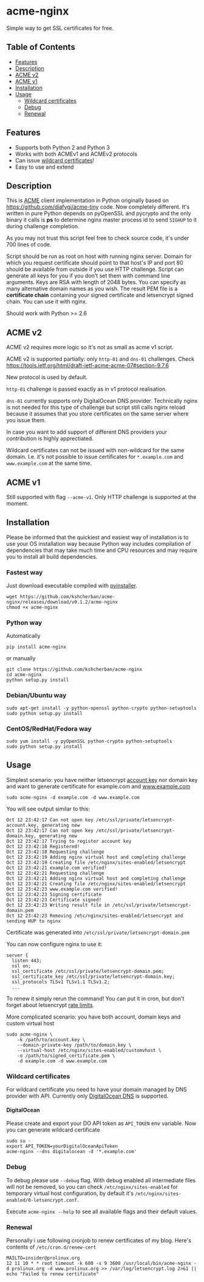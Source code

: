 # acme-nginx

Simple way to get SSL certificates for free.

## Table of Contents

- [Features](#features)
- [Description](#description)
- [ACME v2](#acme-v2)
- [ACME v1](#acme-v1)
- [Installation](#installation)
- [Usage](#usage)
  * [Wildcard certificates](#wildcard-certificates)
  * [Debug](#debug)
  * [Renewal](#renewal)

## Features

* Supports both Python 2 and Python 3
* Works with both ACMEv1 and ACMEv2 protocols
* Can issue [wildcard certificates](https://en.wikipedia.org/wiki/Wildcard_certificate)!
* Easy to use and extend

## Description

This is [ACME](https://ietf-wg-acme.github.io/acme/) client implementation in
Python originally based on https://github.com/diafygi/acme-tiny code.
Now completely different.
It's written in pure Python depends on pyOpenSSL and pycrypto
and the only binary it calls is **ps** to determine nginx master process id
to send `SIGHUP` to it during challenge completion.

As you may not trust this script feel free to check source code,
it's under 700 lines of code.

Script should be run as root on host with running nginx server.
Domain for which you request certificate should point to that host's IP and port
80 should be available from outside if you use HTTP challenge.
Script can generate all keys for you if you don't set them with command line arguments.
Keys are RSA with length of 2048 bytes.
You can specify as many alternative domain names as you wish.
The result PEM file is a **certificate chain** containing your signed
certificate and letsencrypt signed chain. You can use it with nginx.

Should work with Python >= 2.6

## ACME v2

ACME v2 requires more logic so it's not as small as acme v1 script.

ACME v2 is supported partially: only `http-01` and `dns-01` challenges.
Check https://tools.ietf.org/html/draft-ietf-acme-acme-07#section-9.7.6

New protocol is used by default.

`http-01` challenge is passed exactly as in v1 protocol realisation.

`dns-01` currently supports only DigitalOcean DNS provider. Technically nginx
is not needed for this type of challenge but script still calls nginx reload
because it assumes that you store certificates on the same server where you issue
them.

In case you want to add support of different DNS providers your contribution is 
highly apprectiated.

Wildcard certificates can not be issued with non-wildcard for the same domain.
I.e. it's not possible to issue certificates for `*.example.com` and
`www.example.com` at the same time.

## ACME v1

Still supported with flag `--acme-v1`.
Only HTTP challenge is supported at the moment.

## Installation

Please be informed that the quickiest and easiest way of installation is to use your OS
installation way because Python way includes compilation of dependencies that
may take much time and CPU resources and may require you to install all build
dependencies.

### Fastest way

Just download executable compiled with [pyinstaller](https://github.com/pyinstaller/pyinstaller).

```
wget https://github.com/kshcherban/acme-nginx/releases/download/v0.1.2/acme-nginx
chmod +x acme-nginx
```

### Python way

Automatically
```
pip install acme-nginx
```

or manually
```
git clone https://github.com/kshcherban/acme-nginx
cd acme-nginx
python setup.py install
```

### Debian/Ubuntu way

```
sudo apt-get install -y python-openssl python-crypto python-setuptools
sudo python setup.py install
```

### CentOS/RedHat/Fedora way

```
sudo yum install -y pyOpenSSL python-crypto python-setuptools
sudo python setup.py install
```

## Usage

Simplest scenario: you have neither letsencrypt [account key](https://letsencrypt.org/docs/account-id/) nor domain key and want to generate
certificate for example.com and www.example.com

```
sudo acme-nginx -d example.com -d www.example.com
```

You will see output similar to this:
```
Oct 12 23:42:17 Can not open key /etc/ssl/private/letsencrypt-account.key, generating new
Oct 12 23:42:17 Can not open key /etc/ssl/private/letsencrypt-domain.key, generating new
Oct 12 23:42:17 Trying to register account key
Oct 12 23:42:18 Registered!
Oct 12 23:42:18 Requesting challenge
Oct 12 23:42:19 Adding nginx virtual host and completing challenge
Oct 12 23:42:19 Creating file /etc/nginx/sites-enabled/letsencrypt
Oct 12 23:42:21 example.com verified!
Oct 12 23:42:21 Requesting challenge
Oct 12 23:42:21 Adding nginx virtual host and completing challenge
Oct 12 23:42:21 Creating file /etc/nginx/sites-enabled/letsencrypt
Oct 12 23:42:23 www.example.com verified!
Oct 12 23:42:23 Signing certificate
Oct 12 23:42:23 Certificate signed!
Oct 12 23:42:23 Writing result file in /etc/ssl/private/letsencrypt-domain.pem
Oct 12 23:42:23 Removing /etc/nginx/sites-enabled/letsencrypt and sending HUP to nginx
```

Certificate was generated into `/etc/ssl/private/letsencrypt-domain.pem`

You can now configure nginx to use it:
```
server {
  listen 443;
  ssl on;
  ssl_certificate /etc/ssl/private/letsencrypt-domain.pem;
  ssl_certificate_key /etc/ssl/private/letsencrypt-domain.key;
  ssl_protocols TLSv1 TLSv1.1 TLSv1.2;
  ...
```

To renew it simply rerun the command! You can put it in cron, but don't forget
about letsencrypt [rate limits](https://letsencrypt.org/docs/rate-limits/).

More complicated scenario: you have both account, domain keys and custom virtual host
```
sudo acme-nginx \
    -k /path/to/account.key \
    --domain-private-key /path/to/domain.key \
    --virtual-host /etc/nginx/sites-enabled/customvhost \
    -o /path/to/signed_certificate.pem \
    -d example.com -d www.example.com
```

### Wildcard certificates

For wildcard certificate you need to have your domain managed by DNS provider
with API. Currently only [DigitalOcean DNS](https://www.digitalocean.com/docs/networking/dns/) is supported.

#### DigitalOcean

Please create and export your DO API token as `API_TOKEN` env variable.
Now you can generate wildcard certificate
```
sudo su -
export API_TOKEN=yourDigitalOceanApiToken
acme-nginx --dns digitalocean -d '*.example.com'
```

### Debug

To debug please use `--debug` flag. With debug enabled all intermediate files
will not be removed, so you can check `/etc/nginx/sites-enabled` for temporary
virtual host configuration, by default it's `/etc/nginx/sites-enabled/0-letsencrypt.conf`.

Execute `acme-nginx --help` to see all available flags and their default values.

### Renewal

Personally i use following cronjob to renew certificates of my blog. Here's contents
of `/etc/cron.d/renew-cert`

```
MAILTO=insider@prolinux.org
12 11 10 * * root timeout -k 600 -s 9 3600 /usr/local/bin/acme-nginx -d prolinux.org -d www.prolinux.org >> /var/log/letsencrypt.log 2>&1 || echo "Failed to renew certificate"
```
